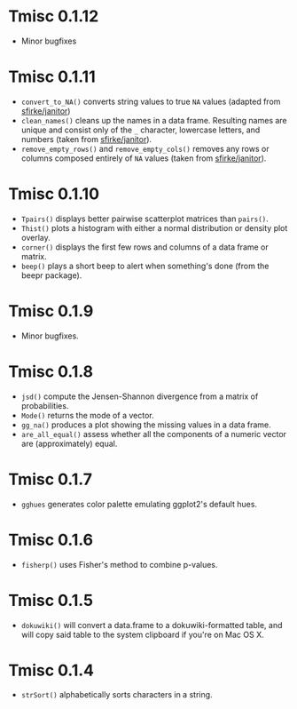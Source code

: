 # Tmisc 0.1.12

- Minor bugfixes

# Tmisc 0.1.11

- `convert_to_NA()` converts string values to true `NA` values (adapted from [sfirke/janitor](https://cran.r-project.org/web/packages/janitor/index.html))
- `clean_names()` cleans up the names in a data frame. Resulting names are unique and consist only of the `_` character, lowercase letters, and numbers (taken from [sfirke/janitor](https://cran.r-project.org/web/packages/janitor/index.html)).
- `remove_empty_rows()` and `remove_empty_cols()` removes any rows or columns composed entirely of `NA` values (taken from [sfirke/janitor](https://cran.r-project.org/web/packages/janitor/index.html)).

# Tmisc 0.1.10

- `Tpairs()` displays better pairwise scatterplot matrices than `pairs()`.
- `Thist()` plots a histogram with either a normal distribution or density plot overlay.
- `corner()` displays the first few rows and columns of a data frame or matrix.
- `beep()` plays a short beep to alert when something's done (from the beepr package).

# Tmisc 0.1.9

- Minor bugfixes.

# Tmisc 0.1.8

- `jsd()` compute the Jensen-Shannon divergence from a matrix of probabilities.
- `Mode()` returns the mode of a vector.
- `gg_na()` produces a plot showing the missing values in a data frame.
- `are_all_equal()` assess whether all the components of a numeric vector are (approximately) equal.

# Tmisc 0.1.7

- `gghues` generates color palette emulating ggplot2's default hues.

# Tmisc 0.1.6

- `fisherp()` uses Fisher's method to combine p-values.

# Tmisc 0.1.5

- `dokuwiki()` will convert a data.frame to a dokuwiki-formatted table, and will copy said table to the system clipboard if you're on Mac OS X.

# Tmisc 0.1.4

- `strSort()` alphabetically sorts characters in a string. 
